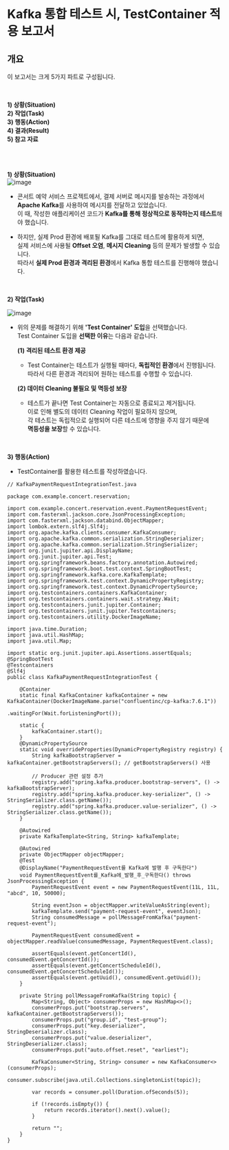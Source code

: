 # Kafka 통합 테스트 시, TestContainer 적용 보고서 

## 개요

이 보고서는 크게 5가지 파트로 구성됩니다.

<br> 
  
**1) 상황(Situation)** <br>
**2) 작업(Task)** <br>
**3) 행동(Action)** <br> 
**4) 결과(Result)** <br>
**5) 참고 자료** <br>

<br> 
<br> 


**1) 상황(Situation)** <br> 
![image](https://github.com/user-attachments/assets/ec7f68d7-064a-47e6-9917-fbdacf61df03)

- 콘서트 예약 서비스 프로젝트에서, 결제 서버로 메시지를 발송하는 과정에서<br> 
  **Apache Kafka**를 사용하여 메시지를 전달하고 있었습니다. <br> 
  이 때, 작성한 애플리케이션 코드가 **Kafka를 통해 정상적으로 동작하는지 테스트**해야 했습니다. <br>

- 하지만, 실제 Prod 환경에 배포될 Kafka를 그대로 테스트에 활용하게 되면, <br> 
  실제 서비스에 사용될 **Offset 오염**, **메시지 Cleaning**  등의 문제가 발생할 수 있습니다. <br>
  따라서 **실제 Prod 환경과 격리된 환경**에서 Kafka 통합 테스트를 진행해야 했습니다. <br>


<br> 

**2) 작업(Task)** <br>

![image](https://github.com/user-attachments/assets/98077e89-2c1d-42b3-80ec-3ff38924f5d5)

- 위의 문제를 해결하기 위해 **'Test Container' 도입**을 선택했습니다. <br> 
  Test Container 도입을 **선택한 이유**는 다음과 같습니다.

  **(1) 격리된 테스트 환경 제공**
  - Test Container는 테스트가 실행될 때마다, **독립적인 환경**에서 진행됩니다. <br>
    따라서 다른 환경과 격리되어 원하는 테스트를 수행할 수 있습니다. <br>

  **(2) 데이터 Cleaning 불필요 및 멱등성 보장**
  - 테스트가 끝나면 Test Container는 자동으로 종료되고 제거됩니다. <br>
    이로 인해 별도의 데이터 Cleaning 작업이 필요하지 않으며, <br>
    각 테스트는 독립적으로 실행되어 다른 테스트에 영향을 주지 않기 때문에 <br>
    **멱등성을 보장**할 수 있습니다. <br> 


<br> 


**3) 행동(Action)** <br>

- TestContainer를 활용한 테스트를 작성하였습니다.

```
// KafkaPaymentRequestIntegrationTest.java

package com.example.concert.reservation;

import com.example.concert.reservation.event.PaymentRequestEvent;
import com.fasterxml.jackson.core.JsonProcessingException;
import com.fasterxml.jackson.databind.ObjectMapper;
import lombok.extern.slf4j.Slf4j;
import org.apache.kafka.clients.consumer.KafkaConsumer;
import org.apache.kafka.common.serialization.StringDeserializer;
import org.apache.kafka.common.serialization.StringSerializer;
import org.junit.jupiter.api.DisplayName;
import org.junit.jupiter.api.Test;
import org.springframework.beans.factory.annotation.Autowired;
import org.springframework.boot.test.context.SpringBootTest;
import org.springframework.kafka.core.KafkaTemplate;
import org.springframework.test.context.DynamicPropertyRegistry;
import org.springframework.test.context.DynamicPropertySource;
import org.testcontainers.containers.KafkaContainer;
import org.testcontainers.containers.wait.strategy.Wait;
import org.testcontainers.junit.jupiter.Container;
import org.testcontainers.junit.jupiter.Testcontainers;
import org.testcontainers.utility.DockerImageName;

import java.time.Duration;
import java.util.HashMap;
import java.util.Map;

import static org.junit.jupiter.api.Assertions.assertEquals;
@SpringBootTest
@Testcontainers
@Slf4j
public class KafkaPaymentRequestIntegrationTest {

    @Container
    static final KafkaContainer kafkaContainer = new KafkaContainer(DockerImageName.parse("confluentinc/cp-kafka:7.6.1"))
                                                                          .waitingFor(Wait.forListeningPort());

    static {
        kafkaContainer.start();
    }
    @DynamicPropertySource
    static void overrideProperties(DynamicPropertyRegistry registry) {
        String kafkaBootstrapServer = kafkaContainer.getBootstrapServers(); // getBootstrapServers() 사용

        // Producer 관련 설정 추가
        registry.add("spring.kafka.producer.bootstrap-servers", () -> kafkaBootstrapServer);
        registry.add("spring.kafka.producer.key-serializer", () -> StringSerializer.class.getName());
        registry.add("spring.kafka.producer.value-serializer", () -> StringSerializer.class.getName());
    }

    @Autowired
    private KafkaTemplate<String, String> kafkaTemplate;

    @Autowired
    private ObjectMapper objectMapper;
    @Test
    @DisplayName("PaymentRequestEvent를 Kafka에 발행 후 구독한다")
    void PaymentRequestEvent를_Kafka에_발행_후_구독한다() throws JsonProcessingException {
        PaymentRequestEvent event = new PaymentRequestEvent(11L, 11L, "abcd", 10, 50000);

        String eventJson = objectMapper.writeValueAsString(event);
        kafkaTemplate.send("payment-request-event", eventJson);
        String consumedMessage = pollMessageFromKafka("payment-request-event");

        PaymentRequestEvent consumedEvent = objectMapper.readValue(consumedMessage, PaymentRequestEvent.class);

        assertEquals(event.getConcertId(), consumedEvent.getConcertId());
        assertEquals(event.getConcertScheduleId(), consumedEvent.getConcertScheduleId());
        assertEquals(event.getUuid(), consumedEvent.getUuid());
    }

    private String pollMessageFromKafka(String topic) {
        Map<String, Object> consumerProps = new HashMap<>();
        consumerProps.put("bootstrap.servers", kafkaContainer.getBootstrapServers());
        consumerProps.put("group.id", "test-group");
        consumerProps.put("key.deserializer", StringDeserializer.class);
        consumerProps.put("value.deserializer", StringDeserializer.class);
        consumerProps.put("auto.offset.reset", "earliest");

        KafkaConsumer<String, String> consumer = new KafkaConsumer<>(consumerProps);
        consumer.subscribe(java.util.Collections.singletonList(topic));

        var records = consumer.poll(Duration.ofSeconds(5));

        if (!records.isEmpty()) {
            return records.iterator().next().value();
        }

        return "";
    }
}





```


